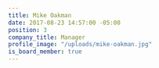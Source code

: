 ```yaml
---
title: Mike Oakman
date: 2017-08-23 14:57:00 -05:00
position: 3
company_title: Manager
profile_image: "/uploads/mike-oakman.jpg"
is_board_member: true
---
```


